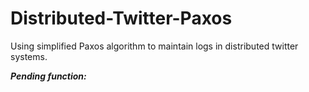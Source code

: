 # Distributed-Twitter-Paxos
Using simplified Paxos algorithm to maintain logs in distributed twitter systems.

***Pending function:***  
